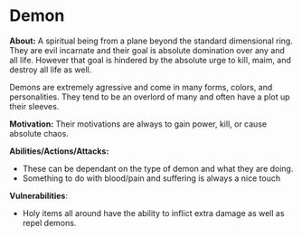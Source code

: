 # Demon
  
**About:** A spiritual being from a plane beyond the standard dimensional ring. They are evil incarnate and their goal is absolute domination over any and all life. However that goal is hindered by the absolute urge to kill, maim, and destroy all life as well. 

Demons are extremely agressive and come in many forms, colors, and personalities. They tend to be an overlord of many and often have a plot up their sleeves. 
  
**Motivation:** 
Their motivations are always to gain power, kill, or cause absolute chaos.
  
**Abilities/Actions/Attacks:**  
- These can be dependant on the type of demon and what they are doing.
- Something to do with blood/pain and suffering is always a nice touch
  
**Vulnerabilities**:  
- Holy items all around have the ability to inflict extra damage as well as repel demons. 
